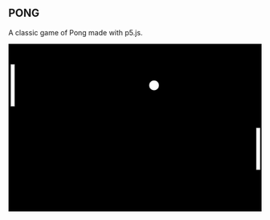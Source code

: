 ## PONG 

A classic game of Pong made with p5.js. 

!["Pong"](https://github.com/samamoo/p5js-pong/blob/master/docs/p5js-pong.gif?raw=true)